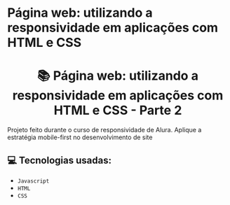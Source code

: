 # Página web: utilizando a responsividade em aplicações com HTML e CSS
<h1 align="center">
  📚 Página web: utilizando a responsividade em aplicações com HTML e CSS - Parte 2
</h1>
Projeto feito durante o curso de responsividade de Alura. Aplique a estratégia mobile-first no desenvolvimento de site

## :computer: Tecnologias usadas:

- `Javascript`
- `HTML`
- `CSS`
